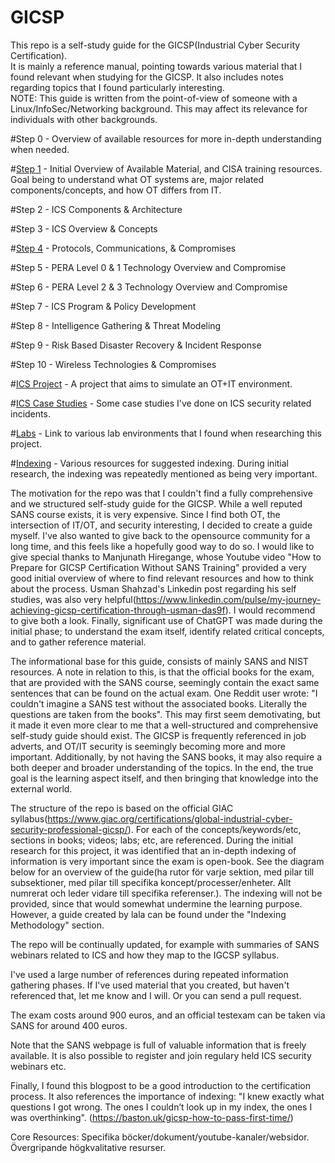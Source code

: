 # GICSP

This repo is a self-study guide for the GICSP(Industrial Cyber Security Certification).  
It is mainly a reference manual, pointing towards various material that I found relevant when studying for the GICSP. It also includes notes regarding topics that I found particularly interesting.  
NOTE: This guide is written from the point-of-view of someone with a Linux/InfoSec/Networking background. This may affect its relevance for individuals with other backgrounds.  

#Step 0 - Overview of available resources for more in-depth understanding when needed.

#[Step 1](https://github.com/antonw-88/GICSP/tree/main/intro-stage) - Initial Overview of Available Material, and CISA training resources. Goal being to understand what OT systems are, major related components/concepts, and how OT differs from IT.

#Step 2 - ICS Components & Architecture

#Step 3 - ICS Overview & Concepts

#[Step 4](https://github.com/antonw-88/GICSP/tree/main/industrial-protocols) - Protocols, Communications, & Compromises

#Step 5 - PERA Level 0 & 1 Technology Overview and Compromise

#Step 6 - PERA Level 2 & 3 Technology Overview and Compromise

#Step 7 - ICS Program & Policy Development

#Step 8 - Intelligence Gathering & Threat Modeling

#Step 9 - Risk Based Disaster Recovery & Incident Response

#Step 10 - Wireless Technologies & Compromises

#[ICS Project](https://github.com/antonw-88/GICSP/tree/main/ICS-project) - A project that aims to simulate an OT+IT environment.

#[ICS Case Studies](https://github.com/antonw-88/GICSP/tree/main/case-studies) - Some case studies I've done on ICS security related incidents.

#[Labs](https://github.com/antonw-88/GICSP/tree/main/labs) - Link to various lab environments that I found when researching this project.

#[Indexing](https://github.com/antonw-88/GICSP/tree/main/indexing-methodology) - Various resources for suggested indexing. During initial research, the indexing was repeatedly mentioned as being very important. 

The motivation for the repo was that I couldn't find a fully comprehensive and we structured self-study guide for the GICSP. While a well reputed SANS course exists, it is very expensive. Since I find both OT, the intersection of IT/OT, and security interesting, I decided to create a guide myself. I've also wanted to give back to the opensource community for a long time, and this feels like a hopefully good way to do so. I would like to give special thanks to Manjunath Hiregange, whose Youtube video "How to Prepare for GICSP Certification Without SANS Training" provided a very good initial overview of where to find relevant resources and how to think about the process. Usman Shahzad's Linkedin post regarding his self studies, was also very helpful(https://www.linkedin.com/pulse/my-journey-achieving-gicsp-certification-through-usman-das9f). I would recommend to give both a look. Finally, significant use of ChatGPT was made during the initial phase; to understand the exam itself, identify related critical concepts, and to gather reference material. 

The informational base for this guide, consists of mainly SANS and NIST resources. A note in relation to this, is that the official books for the exam, that are provided with the SANS course, seemingly contain the exact same sentences that can be found on the actual exam. One Reddit user wrote: "I couldn't imagine a SANS test without the associated books. Literally the questions are taken from the books". This may first seem demotivating, but it made it even more clear to me that a well-structured and comprehensive self-study guide should exist. The GICSP is frequently referenced in job adverts, and OT/IT security is seemingly becoming more and more important. Additionally, by not having the SANS books, it may also require a both deeper and broader understanding of the topics. In the end, the true goal is the learning aspect itself, and then bringing that knowledge into the external world.

The structure of the repo is based on the official GIAC syllabus(https://www.giac.org/certifications/global-industrial-cyber-security-professional-gicsp/). For each of the concepts/keywords/etc, sections in books; videos; labs; etc, are referenced. During the initial research for this project, it was identified that an in-depth indexing of information is very important since the exam is open-book. See the diagram below for an overview of the guide(ha rutor för varje sektion, med pilar till subsektioner, med pilar till specifika koncept/processer/enheter. Allt numrerat och leder vidare till specifika referenser.). The indexing will not be provided, since that would somewhat undermine the learning purpose. However, a guide created by lala can be found under the "Indexing Methodology" section.

The repo will be continually updated, for example with summaries of SANS webinars related to ICS and how they map to the IGCSP syllabus. 

I've used a large number of references during repeated information gathering phases. If I've used material that you created, but haven't referenced that, let me know and I will. Or you can send a pull request.

The exam costs around 900 euros, and an official testexam can be taken via SANS for around 400 euros.

Note that the SANS webpage is full of valuable information that is freely available. It is also possible to register and join regulary held ICS security webinars etc.

Finally, I found this blogpost to be a good introduction to the certification process. It also references the importance of indexing: "I knew exactly what questions I got wrong. The ones I couldn’t look up in my index, the ones I was overthinking". (https://baston.uk/gicsp-how-to-pass-first-time/)

Core Resources:
Specifika böcker/dokument/youtube-kanaler/websidor. Övergripande högkvalitative resurser.
